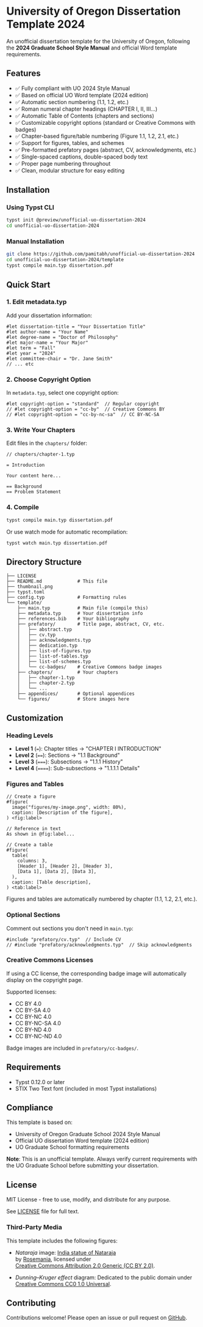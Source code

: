 # University of Oregon Dissertation Template 2024

An unofficial dissertation template for the University of Oregon, following the **2024 Graduate School Style Manual** and official Word template requirements.

## Features

- ✅ Fully compliant with UO 2024 Style Manual
- ✅ Based on official UO Word template (2024 edition)
- ✅ Automatic section numbering (1.1, 1.2, etc.)
- ✅ Roman numeral chapter headings (CHAPTER I, II, III...)
- ✅ Automatic Table of Contents (chapters and sections)
- ✅ Customizable copyright options (standard or Creative Commons with badges)
- ✅ Chapter-based figure/table numbering (Figure 1.1, 1.2, 2.1, etc.)
- ✅ Support for figures, tables, and schemes
- ✅ Pre-formatted prefatory pages (abstract, CV, acknowledgments, etc.)
- ✅ Single-spaced captions, double-spaced body text
- ✅ Proper page numbering throughout
- ✅ Clean, modular structure for easy editing

## Installation

### Using Typst CLI

```bash
typst init @preview/unofficial-uo-dissertation-2024
cd unofficial-uo-dissertation-2024
```

### Manual Installation

```bash
git clone https://github.com/pamitabh/unofficial-uo-dissertation-2024
cd unofficial-uo-dissertation-2024/template
typst compile main.typ dissertation.pdf
```

## Quick Start

### 1. Edit metadata.typ

Add your dissertation information:

```typ
#let dissertation-title = "Your Dissertation Title"
#let author-name = "Your Name"
#let degree-name = "Doctor of Philosophy"
#let major-name = "Your Major"
#let term = "Fall"
#let year = "2024"
#let committee-chair = "Dr. Jane Smith"
// ... etc
```

### 2. Choose Copyright Option

In `metadata.typ`, select one copyright option:

```typ
#let copyright-option = "standard"  // Regular copyright
// #let copyright-option = "cc-by"  // Creative Commons BY
// #let copyright-option = "cc-by-nc-sa"  // CC BY-NC-SA
```

### 3. Write Your Chapters

Edit files in the `chapters/` folder:

```typ
// chapters/chapter-1.typ

= Introduction

Your content here...

== Background
== Problem Statement
```

### 4. Compile

```bash
typst compile main.typ dissertation.pdf
```

Or use watch mode for automatic recompilation:

```bash
typst watch main.typ dissertation.pdf
```

## Directory Structure

```text
├── LICENSE
├── README.md             # This file
├── thumbnail.png
├── typst.toml
├── config.typ            # Formatting rules
└── template/
    ├── main.typ          # Main file (compile this)
    ├── metadata.typ      # Your dissertation info
    ├── references.bib    # Your bibliography
    ├── prefatory/        # Title page, abstract, CV, etc.
    │   ├── abstract.typ
    │   ├── cv.typ
    │   ├── acknowledgments.typ
    │   ├── dedication.typ
    │   ├── list-of-figures.typ
    │   ├── list-of-tables.typ
    │   ├── list-of-schemes.typ
    │   └── cc-badges/    # Creative Commons badge images
    ├── chapters/         # Your chapters
    │   ├── chapter-1.typ
    │   ├── chapter-2.typ
    │   └── ...
    ├── appendices/       # Optional appendices
    └── figures/          # Store images here
```

## Customization

### Heading Levels

- **Level 1** (`=`): Chapter titles → "CHAPTER I INTRODUCTION"
- **Level 2** (`==`): Sections → "1.1 Background"
- **Level 3** (`===`): Subsections → "1.1.1 History"
- **Level 4** (`====`): Sub-subsections → "1.1.1.1 Details"

### Figures and Tables

```typ
// Create a figure
#figure(
  image("figures/my-image.png", width: 80%),
  caption: [Description of the figure],
) <fig:label>

// Reference in text
As shown in @fig:label...

// Create a table
#figure(
  table(
    columns: 3,
    [Header 1], [Header 2], [Header 3],
    [Data 1], [Data 2], [Data 3],
  ),
  caption: [Table description],
) <tab:label>
```

Figures and tables are automatically numbered by chapter (1.1, 1.2, 2.1, etc.).

### Optional Sections

Comment out sections you don't need in `main.typ`:

```typ
#include "prefatory/cv.typ"  // Include CV
// #include "prefatory/acknowledgments.typ"  // Skip acknowledgments
```

### Creative Commons Licenses

If using a CC license, the corresponding badge image will automatically display on the copyright page.

Supported licenses:
- CC BY 4.0
- CC BY-SA 4.0
- CC BY-NC 4.0
- CC BY-NC-SA 4.0
- CC BY-ND 4.0
- CC BY-NC-ND 4.0

Badge images are included in `prefatory/cc-badges/`.

## Requirements

- Typst 0.12.0 or later
- STIX Two Text font (included in most Typst installations)

## Compliance

This template is based on:
- University of Oregon Graduate School 2024 Style Manual
- Official UO dissertation Word template (2024 edition)
- UO Graduate School formatting requirements

**Note**: This is an unofficial template. Always verify current requirements with the UO Graduate School before submitting your dissertation.

## License

MIT License - free to use, modify, and distribute for any purpose.

See [LICENSE](LICENSE) file for full text.

### Third-Party Media

This template includes the following figures:

- *Nataraja* image: [India statue of Nataraja](https://commons.wikimedia.org/wiki/File:India_statue_of_nataraja.jpg)  
  by [Rosemania](https://www.flickr.com/photos/rosemania/86746598), licensed under  
  [Creative Commons Attribution 2.0 Generic (CC BY 2.0)](https://creativecommons.org/licenses/by/2.0/).

- *Dunning–Kruger effect* diagram: Dedicated to the public domain under  
  [Creative Commons CC0 1.0 Universal](https://creativecommons.org/publicdomain/zero/1.0/).

## Contributing

Contributions welcome! Please open an issue or pull request on [GitHub](https://github.com/pamitabh/unofficial-uo-dissertation-2024).